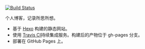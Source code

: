 [![Build Status](https://travis-ci.com/imbant/blog.svg?token=u25TgLUmY3UyEG4ibWaE&branch=master)](https://travis-ci.com/imbant/blog)

个人博客，记录所思所想。

- 基于 [Hexo](https://hexo.io/) 构建的静态网站。
- 使用 [Travis CI](https://travis-ci.com/)持续集成服务。构建后的产物位于 gh-pages 分支。
- 部署在 GitHub Pages 上。
